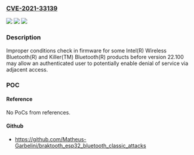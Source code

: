 ### [CVE-2021-33139](https://cve.mitre.org/cgi-bin/cvename.cgi?name=CVE-2021-33139)
![](https://img.shields.io/static/v1?label=Product&message=Intel(R)%20Wireless%20Bluetooth(R)%20and%20Killer(TM)%20Bluetooth(R)%20products&color=blue)
![](https://img.shields.io/static/v1?label=Version&message=n%2Fa&color=blue)
![](https://img.shields.io/static/v1?label=Vulnerability&message=%20denial%20of%20service%20&color=brighgreen)

### Description

Improper conditions check in firmware for some Intel(R) Wireless Bluetooth(R) and Killer(TM) Bluetooth(R) products before version 22.100 may allow an authenticated user to potentially enable denial of service via adjacent access.

### POC

#### Reference
No PoCs from references.

#### Github
- https://github.com/Matheus-Garbelini/braktooth_esp32_bluetooth_classic_attacks

